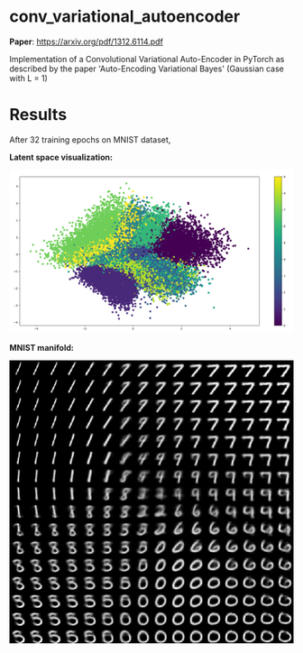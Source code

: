# conv_variational_autoencoder
**Paper**: https://arxiv.org/pdf/1312.6114.pdf

Implementation of a Convolutional Variational Auto-Encoder in PyTorch as described by the paper 'Auto-Encoding Variational Bayes' (Gaussian case with L = 1)

# Results

After 32 training epochs on MNIST dataset,

**Latent space visualization:**

![image](/images/latent_space.png)

**MNIST manifold:**

![image](/images/manifold.png)
